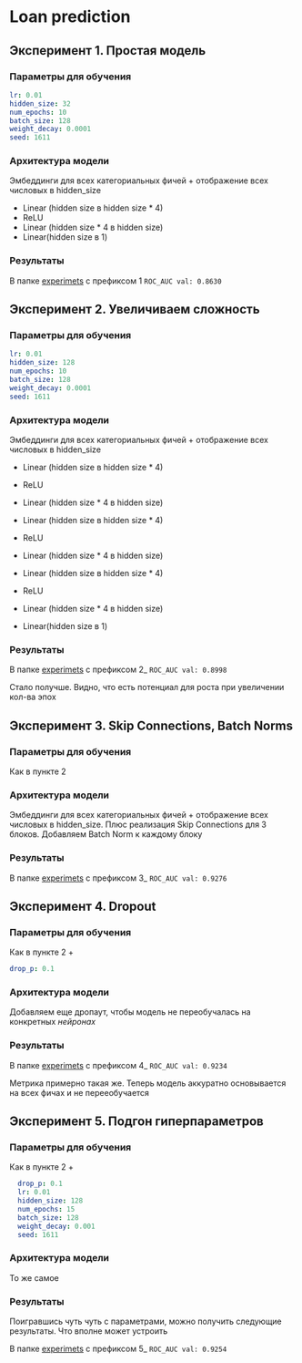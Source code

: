 # Loan prediction

## Эксперимент 1. Простая модель

### Параметры для обучения

```yaml
lr: 0.01
hidden_size: 32
num_epochs: 10
batch_size: 128
weight_decay: 0.0001
seed: 1611
```

### Архитектура модели

Эмбеддинги для всех категориальных фичей + отображение всех числовых в hidden_size

- Linear (hidden size в hidden size * 4)
- ReLU
- Linear (hidden size * 4 в hidden size)
- Linear(hidden size в 1)

### Результаты

В папке [experimets](experiments) с префиксом 1
`ROC_AUC val: 0.8630`



## Эксперимент 2. Увеличиваем сложность

### Параметры для обучения

```yaml
lr: 0.01
hidden_size: 128
num_epochs: 10
batch_size: 128
weight_decay: 0.0001
seed: 1611
```

### Архитектура модели

Эмбеддинги для всех категориальных фичей + отображение всех числовых в hidden_size

- Linear (hidden size в hidden size * 4)
- ReLU
- Linear (hidden size * 4 в hidden size)

- Linear (hidden size в hidden size * 4)
- ReLU
- Linear (hidden size * 4 в hidden size)

- Linear (hidden size в hidden size * 4)
- ReLU
- Linear (hidden size * 4 в hidden size)

- Linear(hidden size в 1)

### Результаты

В папке [experimets](experiments) с префиксом 2_
`ROC_AUC val: 0.8998`

Стало получше. Видно, что есть потенциал для роста при увеличении кол-ва эпох



## Эксперимент 3. Skip Connections, Batch Norms


### Параметры для обучения

Как в пункте 2

### Архитектура модели

Эмбеддинги для всех категориальных фичей + отображение всех числовых в hidden_size. Плюс реализация Skip Connections для 3 блоков. Добавляем Batch Norm к каждому блоку

### Результаты

В папке [experimets](experiments) с префиксом 3_
`ROC_AUC val: 0.9276`


## Эксперимент 4. Dropout

### Параметры для обучения

Как в пункте 2 +
```yaml
drop_p: 0.1
```
### Архитектура модели

Добавляем еще дропаут, чтобы модель не переобучалась на конкретных _нейронах_


### Результаты

В папке [experimets](experiments) с префиксом 4_
`ROC_AUC val: 0.9234`

Метрика примерно такая же. Теперь модель аккуратно основывается на всех фичах и не перееобучается



## Эксперимент 5. Подгон гиперпараметров

### Параметры для обучения

Как в пункте 2 +
```yaml
  drop_p: 0.1
  lr: 0.01
  hidden_size: 128
  num_epochs: 15
  batch_size: 128
  weight_decay: 0.001
  seed: 1611
```
### Архитектура модели

То же самое

### Результаты

Поигравшись чуть чуть с параметрами, можно получить следующие результаты. Что вполне может устроить

В папке [experimets](experiments) с префиксом 5_
`ROC_AUC val: 0.9254`

